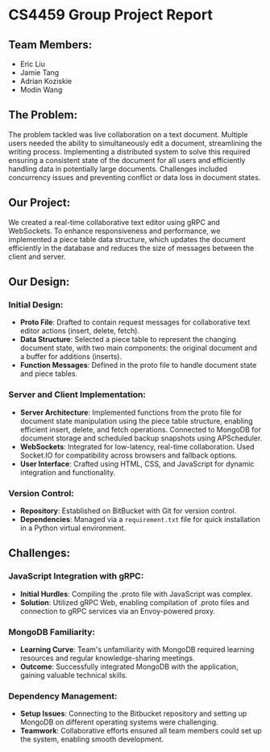 # CS4459 Group Project Report

## Team Members:
- Eric Liu
- Jamie Tang
- Adrian Koziskie
- Modin Wang

## The Problem:
The problem tackled was live collaboration on a text document. Multiple users needed the ability to simultaneously edit a document, streamlining the writing process. Implementing a distributed system to solve this required ensuring a consistent state of the document for all users and efficiently handling data in potentially large documents. Challenges included concurrency issues and preventing conflict or data loss in document states.

## Our Project:
We created a real-time collaborative text editor using gRPC and WebSockets. To enhance responsiveness and performance, we implemented a piece table data structure, which updates the document efficiently in the database and reduces the size of messages between the client and server.

## Our Design:
### Initial Design:
- **Proto File**: Drafted to contain request messages for collaborative text editor actions (insert, delete, fetch).
- **Data Structure**: Selected a piece table to represent the changing document state, with two main components: the original document and a buffer for additions (inserts).
- **Function Messages**: Defined in the proto file to handle document state and piece tables.

### Server and Client Implementation:
- **Server Architecture**: Implemented functions from the proto file for document state manipulation using the piece table structure, enabling efficient insert, delete, and fetch operations. Connected to MongoDB for document storage and scheduled backup snapshots using APScheduler.
- **WebSockets**: Integrated for low-latency, real-time collaboration. Used Socket.IO for compatibility across browsers and fallback options.
- **User Interface**: Crafted using HTML, CSS, and JavaScript for dynamic integration and functionality.

### Version Control:
- **Repository**: Established on BitBucket with Git for version control.
- **Dependencies**: Managed via a `requirement.txt` file for quick installation in a Python virtual environment.

## Challenges:
### JavaScript Integration with gRPC:
- **Initial Hurdles**: Compiling the .proto file with JavaScript was complex.
- **Solution**: Utilized gRPC Web, enabling compilation of .proto files and connection to gRPC services via an Envoy-powered proxy.

### MongoDB Familiarity:
- **Learning Curve**: Team's unfamiliarity with MongoDB required learning resources and regular knowledge-sharing meetings.
- **Outcome**: Successfully integrated MongoDB with the application, gaining valuable technical skills.

### Dependency Management:
- **Setup Issues**: Connecting to the Bitbucket repository and setting up MongoDB on different operating systems were challenging.
- **Teamwork**: Collaborative efforts ensured all team members could set up the system, enabling smooth development.

